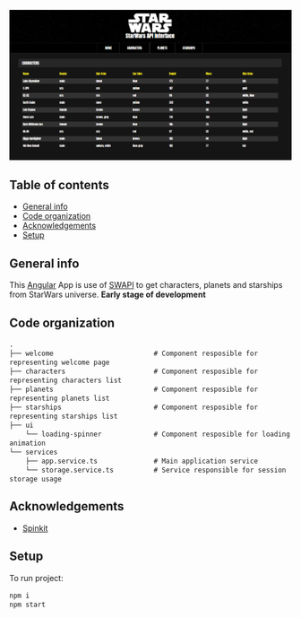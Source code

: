<p align="center">
    <img src="./readme/preview.png" alt="App preview"/>
</p>

## Table of contents
* [General info](#general-info)
* [Code organization](#code-organization)
* [Acknowledgements](#acknowledgements)
* [Setup](#setup)

## General info
This [Angular](https://angular.io) App is use of [SWAPI](https://swapi.co) to get characters, planets and starships from StarWars universe.
**Early stage of development**

## Code organization
    .
    ├── welcome                         # Component resposible for representing welcome page
    ├── characters                      # Component resposible for representing characters list
    ├── planets                         # Component resposible for representing planets list
    ├── starships                       # Component resposible for representing starships list
    ├── ui                              
        └── loading-spinner             # Component resposible for loading animation
    └── services
        ├── app.service.ts              # Main application service
        └── storage.service.ts          # Service responsible for session storage usage

## Acknowledgements
* [Spinkit](https://tobiasahlin.com/spinkit)
    
## Setup
To run project:
```
npm i
npm start
```
